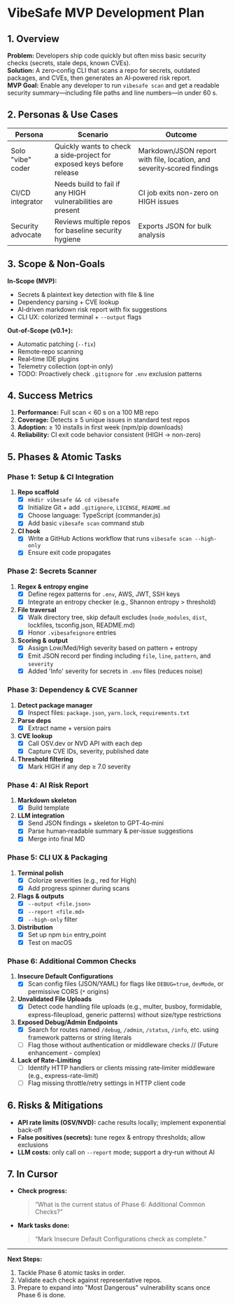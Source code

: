 # VibeSafe MVP Development Plan

## 1. Overview

**Problem:** Developers ship code quickly but often miss basic security checks (secrets, stale deps, known CVEs).  
**Solution:** A zero‑config CLI that scans a repo for secrets, outdated packages, and CVEs, then generates an AI‑powered risk report.  
**MVP Goal:** Enable any developer to run `vibesafe scan` and get a readable security summary—including file paths and line numbers—in under 60 s.

## 2. Personas & Use Cases

| Persona            | Scenario                                                            | Outcome                                   |
| ------------------ | ------------------------------------------------------------------- | ----------------------------------------- |
| Solo "vibe" coder  | Quickly wants to check a side‑project for exposed keys before release | Markdown/JSON report with file, location, and severity‑scored findings |
| CI/CD integrator   | Needs build to fail if any HIGH vulnerabilities are present        | CI job exits non-zero on HIGH issues      |
| Security advocate  | Reviews multiple repos for baseline security hygiene               | Exports JSON for bulk analysis            |

## 3. Scope & Non‑Goals

**In‑Scope (MVP):**  
- Secrets & plaintext key detection with file & line  
- Dependency parsing + CVE lookup  
- AI‑driven markdown risk report with fix suggestions  
- CLI UX: colorized terminal + `--output` flags  

**Out‑of‑Scope (v0.1+):**  
- Automatic patching (`--fix`)  
- Remote‑repo scanning  
- Real‑time IDE plugins  
- Telemetry collection (opt‑in only)  
- TODO: Proactively check `.gitignore` for `.env` exclusion patterns

## 4. Success Metrics

1. **Performance:** Full scan < 60 s on a 100 MB repo  
2. **Coverage:** Detects ≥ 5 unique issues in standard test repos  
3. **Adoption:** ≥ 10 installs in first week (npm/pip downloads)  
4. **Reliability:** CI exit code behavior consistent (HIGH → non-zero)

## 5. Phases & Atomic Tasks

### Phase 1: Setup & CI Integration
1. **Repo scaffold**  
   - [x] `mkdir vibesafe && cd vibesafe`  
   - [x] Initialize Git + add `.gitignore`, `LICENSE`, `README.md`  
   - [x] Choose language: TypeScript (commander.js)  
   - [x] Add basic `vibesafe scan` command stub  
2. **CI hook**  
   - [x] Write a GitHub Actions workflow that runs `vibesafe scan --high-only`  
   - [x] Ensure exit code propagates  

### Phase 2: Secrets Scanner
1. **Regex & entropy engine**  
   - [x] Define regex patterns for `.env`, AWS, JWT, SSH keys  
   - [x] Integrate an entropy checker (e.g., Shannon entropy > threshold)  
2. **File traversal**  
   - [x] Walk directory tree, skip default excludes (`node_modules`, `dist`, lockfiles, tsconfig.json, README.md)  
   - [x] Honor `.vibesafeignore` entries  
3. **Scoring & output**  
   - [x] Assign Low/Med/High severity based on pattern + entropy  
   - [x] Emit JSON record per finding including `file`, `line`, `pattern`, and `severity`  
   - [x] Added 'Info' severity for secrets in `.env` files (reduces noise)  

### Phase 3: Dependency & CVE Scanner
1. **Detect package manager**  
   - [x] Inspect files: `package.json`, `yarn.lock`, `requirements.txt`  
2. **Parse deps**  
   - [x] Extract name + version pairs  
3. **CVE lookup**  
   - [x] Call OSV.dev or NVD API with each dep  
   - [x] Capture CVE IDs, severity, published date  
4. **Threshold filtering**  
   - [x] Mark HIGH if any dep ≥ 7.0 severity  

### Phase 4: AI Risk Report
1. **Markdown skeleton**  
   - [x] Build template  
2. **LLM integration**  
   - [x] Send JSON findings + skeleton to GPT‑4o‑mini  
   - [x] Parse human‑readable summary & per‑issue suggestions  
   - [x] Merge into final MD  

### Phase 5: CLI UX & Packaging
1. **Terminal polish**  
   - [x] Colorize severities (e.g., red for High)  
   - [x] Add progress spinner during scans  
2. **Flags & outputs**  
   - [x] `--output <file.json>`  
   - [x] `--report <file.md>`  
   - [x] `--high-only` filter  
3. **Distribution**  
   - [x] Set up npm `bin` entry_point  
   - [x] Test on macOS  

### Phase 6: Additional Common Checks
1. **Insecure Default Configurations**  
   - [x] Scan config files (JSON/YAML) for flags like `DEBUG=true`, `devMode`, or permissive CORS (`*` origins)  
2. **Unvalidated File Uploads**  
   - [x] Detect code handling file uploads (e.g., multer, busboy, formidable, express-fileupload, generic patterns) without size/type restrictions  
3. **Exposed Debug/Admin Endpoints**  
   - [x] Search for routes named `/debug`, `/admin`, `/status`, `/info`, etc. using framework patterns or string literals
   - [ ] Flag those without authentication or middleware checks // (Future enhancement - complex)
4. **Lack of Rate‑Limiting**  
   - [ ] Identify HTTP handlers or clients missing rate‑limiter middleware (e.g., express-rate-limit)  
   - [ ] Flag missing throttle/retry settings in HTTP client code

## 6. Risks & Mitigations

- **API rate limits (OSV/NVD):** cache results locally; implement exponential back‑off  
- **False positives (secrets):** tune regex & entropy thresholds; allow exclusions  
- **LLM costs:** only call on `--report` mode; support a dry‑run without AI  

## 7. In Cursor

- **Check progress:**  
  > “What is the current status of Phase 6: Additional Common Checks?”  
- **Mark tasks done:**  
  > “Mark Insecure Default Configurations check as complete.”  

---

**Next Steps:**  
1. Tackle Phase 6 atomic tasks in order.  
2. Validate each check against representative repos.  
3. Prepare to expand into "Most Dangerous" vulnerability scans once Phase 6 is done.  
